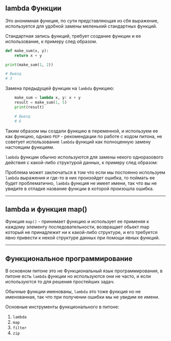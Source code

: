 lambda Функции
---
Это анонимная функция, по сути представляющая из сбя выражение,
используется для удобной замены меленький стандартных функций.

Стандартная запись функций, требует создание функции и ее 
использование, к примеру след образом.

```python
def make_sum(x, y):
    return x + y

print(make_sum(1, 2))

# Вывод 
# 3
```

Замена предыдущей функции на `lambda` функцию:

```python
    make_sum = lambda x, y: x + y
    result = make_sum(1, 5)
    print(result)

    # Вывод 
    # 6
```

Таким образом мы создали функцию в переменной, и используем ее как 
функцию, однако `PEP` - рекомендации по работе с кодом питона, не 
советует использование `lambda` функций как полноценную замену настоящим 
функциям.

`lambda` функции обычно используются для замены некого одноразового 
действия с какой-либо структурой данных, к примеру след образом: 

Проблема может заключаться в том что если мы постоянно используем
`lambda` выражения и где-то в них произойдет ошибка, то поймать 
ее будет проблематично, `lambda` функция не имеет имени, так что вы 
не увидите в отладке название функции в которой произошла ошибка.

---

lambda и функция map()
---
Функция `map()` - принимает функцию и использует ее применяя к
каждому элементу последовательности, возвращает обьект map который
не принадлежит ни к какой-либо структуре, и его требуется явно
привести к некой структуре данных при помощи явных функций.

---

Функциональное программирование
---
В основном питоне это не Функциональный язык программирования, 
в питоне есть `lambda` функции но используются они не часто, и 
если используются то для решения простейших задач.

Обычные функции именованы, `lambda` это тоже функция но не 
именованная, так что при получении ошибки мы не увидим ее имени.

Основные инструменты функционального в питоне:

1) `lambda`
2) `map`
3) `filter`
4) `zip`

